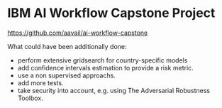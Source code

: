 # IBM AI Workflow Capstone Project

https://github.com/aavail/ai-workflow-capstone


What could have been additionally done:

- perform extensive gridsearch for country-specific models
- add confidence intervals estimation to provide a risk metric.
- use a non supervised approachs.
- add more tests.
- take security into account, e.g. using The Adversarial Robustness Toolbox.